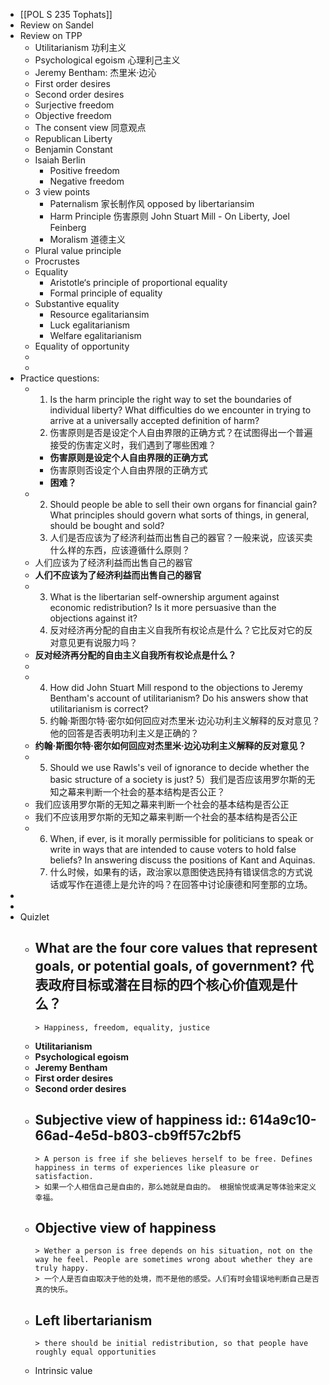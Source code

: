 - [[POL S 235 Tophats]]
- Review on Sandel
- Review on TPP
	- Utilitarianism 功利主义
	- Psychological egoism 心理利己主义
	- Jeremy Bentham: 杰里米·边沁
	- First order desires
	- Second order desires
	- Surjective freedom
	- Objective freedom
	- The consent view 同意观点
	- Republican Liberty
	- Benjamin Constant
	- Isaiah Berlin
		- Positive freedom
		- Negative freedom
	- 3 view points
		- Paternalism 家长制作风 opposed by libertariansim
		- Harm Principle 伤害原则 John Stuart Mill - On Liberty, Joel Feinberg
		- Moralism 道德主义
	- Plural value principle
	- Procrustes
	- Equality
		- Aristotle‘s principle of proportional equality
		- Formal principle of equality
	- Substantive equality
		- Resource egalitariansim
		- Luck egalitarianism
		- Welfare egalitarianism
	- Equality of opportunity
	-
	-
- Practice questions:
	- 1) Is the harm principle the right way to set the boundaries of individual liberty? What difficulties do we encounter in trying to arrive at a universally accepted definition of harm? 
	  1) 伤害原则是否是设定个人自由界限的正确方式？在试图得出一个普遍接受的伤害定义时，我们遇到了哪些困难？
		- **伤害原则是设定个人自由界限的正确方式**
		- 伤害原则否设定个人自由界限的正确方式
		- **困难？**
	- 2) Should people be able to sell their own organs for financial gain? What principles should govern what sorts of things, in general, should be bought and sold?
	  2) 人们是否应该为了经济利益而出售自己的器官？一般来说，应该买卖什么样的东西，应该遵循什么原则？
	- 人们应该为了经济利益而出售自己的器官
	- **人们不应该为了经济利益而出售自己的器官**
	- 3) What is the libertarian self-ownership argument against economic redistribution? Is it more persuasive than the objections against it?
	  3) 反对经济再分配的自由主义自我所有权论点是什么？它比反对它的反对意见更有说服力吗？
	- **反对经济再分配的自由主义自我所有权论点是什么？**
	-
	- 4) How did John Stuart Mill respond to the objections to Jeremy Bentham's account of utilitarianism? Do his answers show that utilitarianism is correct?
	  4) 约翰·斯图尔特·密尔如何回应对杰里米·边沁功利主义解释的反对意见？他的回答是否表明功利主义是正确的？
	- **约翰·斯图尔特·密尔如何回应对杰里米·边沁功利主义解释的反对意见？**
	- 5) Should we use Rawls's veil of ignorance to decide whether the basic structure of a society is just?
	  5）我们是否应该用罗尔斯的无知之幕来判断一个社会的基本结构是否公正？
	- 我们应该用罗尔斯的无知之幕来判断一个社会的基本结构是否公正
	- 我们不应该用罗尔斯的无知之幕来判断一个社会的基本结构是否公正
	- 6) When, if ever, is it morally permissible for politicians to speak or write in ways that are intended to cause voters to hold false beliefs? In answering discuss the positions of Kant and Aquinas.
	  6) 什么时候，如果有的话，政治家以意图使选民持有错误信念的方式说话或写作在道德上是允许的吗？在回答中讨论康德和阿奎那的立场。
-
-
- Quizlet
	- What are the four core values that represent goals, or **potential goals, of government**?
	  代表政府目标或潜在目标的四个核心价值观是什么？
		-
		  > Happiness, freedom, equality, justice
	- **Utilitarianism**
	- **Psychological egoism**
	- **Jeremy Bentham**
	- **First order desires**
	- **Second order desires**
	- **Subjective view of happiness**
	  id:: 614a9c10-66ad-4e5d-b803-cb9ff57c2bf5
		-
		  > A person is free if she believes herself to be free. Defines happiness in terms of experiences like pleasure or satisfaction.
		  > 如果一个人相信自己是自由的，那么她就是自由的。 根据愉悦或满足等体验来定义幸福。
	- **Objective view of happiness**
		-
		  > Wether a person is free depends on his situation, not on the way he feel. People are sometimes wrong about whether they are truly happy. 
		  > 一个人是否自由取决于他的处境，而不是他的感受。人们有时会错误地判断自己是否真的快乐。
	- **Left libertarianism**
		-
		  > there should be initial redistribution, so that people have roughly equal opportunities
	- Intrinsic value